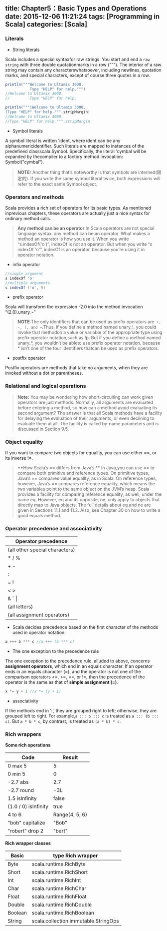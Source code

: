 title: Chapter5：Basic Types and Operations
date: 2015-12-06 11:21:24
tags: [Programming in Scala]
categories: [Scala]
---
### Literals
+ String literals

Scala includes a special syntaxfor raw strings. You start and end a `raw string` with three double quotationmarks in a row ("""). The interior of a raw string may contain any characterswhatsoever, including newlines, quotation marks, and special characters, except of course three quotes in a row. 

```scala example
println("""Welcome to Ultamix 3000.
           Type "HELP" for help.""")
//Welcome to Ultamix 3000.
//         Type "HELP" for help.
```

```scala put a pipe character (|) at the front of each line,then call stripMargin on strings,to escape the leading spaces
println("""|Welcome to Ultamix 3000.
|Type "HELP" for help.""".stripMargin)
//Welcome to Ultamix 3000.
//Type "HELP" for help.""".stripMargin
```
+ Symbol literals

A symbol literal is written 'ident, where ident can be any alphanumericidentifier. Such literals are mapped to instances of the predefined classscala.Symbol. Specifically, the literal 'cymbal will be expanded by thecompiler to a factory method invocation: Symbol("cymbal"). 

>**NOTE:**
Another thing that’s noteworthy is that symbols are interned(限定的). If you write the same symbol literal twice, both expressions will refer to the exact same Symbol object.

### Operators and methods
Scala provides a rich set of operators for its basic types. As mentioned inprevious chapters, these operators are actually just a nice syntax for ordinary method calls.
>**Any method can be an operator**
In Scala operators are not special language syntax: any method can be an operator. What makes a method an operator is how you use it. When you write “s.indexOf('o')”, indexOf is not an operator. But when you write “s indexOf 'o'”, indexOf is an operator, because you’re using it in operator notation.

+ infix operator

```scala
//single argument
s indexOf 'o'
//multiple arguments
s indexOf ('o', 5)
```

+ prefix operator

Scala will transform the expression -2.0 into the method invocation “(2.0).unary_-”
>**NOTE**:The only identifiers that can be used as prefix operators are` +, -, !, and ~`.Thus, if you define a method named unary\_!, you could invoke that methodon a value or variable of the appropriate type using prefix operator notation,such as !p. But if you define a method named unary\_\*, you wouldn’t be ableto use prefix operator notation, because \* isn’t one of the four identifiers thatcan be used as prefix operators. 

+ postfix operator

Postfix operators are methods that take no arguments, when they are invoked without a dot or parentheses.

### Relational and logical operations

>**Note:** You may be wondering how short-circuiting can work given operators are just methods. Normally, all arguments are evaluated before entering a method, so how can a method avoid evaluating its second argument? The answer is that all Scala methods have a facility for delaying the evaluation of their arguments, or even declining to evaluate them at all. The facility is called by-name parameters and is discussed in Section 9.5.

### Object equality

If you want to compare two objects for equality, you can use either ==, or its inverse !=.

>**How Scala’s == differs from Java’s **
 In Java,you can use == to compare both primitive and reference types. On primitive types, Java’s == compares value equality, as in Scala. On reference types, however, Java’s == compares reference equality, which means the two variables point to the same object on the JVM’s heap. Scala provides a facility for comparing reference equality, as well, under the name eq. However, eq and its opposite, ne, only apply to objects that directly map to Java objects. The full details about eq and ne are given in Sections 11.1 and 11.2. Also, see Chapter 30 on how to write a good equals method.

### Operator precedence and associativity

|Operator precedence|
|-------------------|
|(all other special characters)|
|* / %|
|+ -|
|:|
|= !|
|< >|
|& ˆ &#124; |
|(all letters)|
|(all assignment operators)|

+ Scala decides precedence based on the first character of the methods used in operator notation

```scala
a +++ b *** c //a +++ (b *** c)
```
+ The one exception to the precedence rule

The one exception to the precedence rule, alluded to above, concerns **assignment operators**, which end in an equals character. If an operator ends in an equals character (=), and the operator is not one of the comparison operators <=, >=, ==, or !=, then the precedence of the operator is the same as that of **simple assignment (=)**. 
```scala because *= is classified as an assignment operator whose precedence is lower than +, even though the operator’s first character is *, which would suggest a precedence higher than +.
x *= y + 1 //x *= (y + 1)
```
+ associativity

If the methods end in ‘:’, they are grouped right to left; otherwise, they are grouped left to right. For example,`a ::: b ::: c` is treated as `a ::: (b ::: c)`. But `a * b * c`, by contrast, is treated as `(a * b) * c`.

### Rich wrappers

**Some rich operations**

|Code |Result|
|-----|-----|
|0 max 5 |5|
|0 min 5 |0|
|-2.7 abs |2.7|
|-2.7 round |-3L|
|1.5 isInfinity |false|
|(1.0 / 0) isInfinity |true|
|4 to 6 |Range(4, 5, 6)|
|"bob" capitalize |"Bob"|
|"robert" drop 2 |"bert"|

**Rich wrapper classes**

|Basic| type Rich wrapper|
|-----|-----|
|Byte| scala.runtime.RichByte|
|Short| scala.runtime.RichShort|
|Int| scala.runtime.RichInt|
|Char| scala.runtime.RichChar|
|Float| scala.runtime.RichFloat|
|Double| scala.runtime.RichDouble|
|Boolean| scala.runtime.RichBoolean|
|String| scala.collection.immutable.StringOps|


